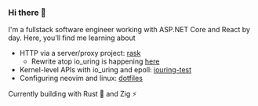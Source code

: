 ### Hi there 👋
I'm a fullstack software engineer working with ASP.NET Core and React by day. Here, you'll find me learning about
- HTTP via a server/proxy project: [rask](https://github.com/ryanseipp/rask-old)
  - Rewrite atop io_uring is happening [here](https://github.com/ryanseipp/rask)
- Kernel-level APIs with io_uring and epoll: [iouring-test](https://github.com/ryanseipp/iouring-test)
- Configuring neovim and linux: [dotfiles](https://github.com/ryanseipp/dotfiles)

Currently building with Rust 🦀 and Zig ⚡
